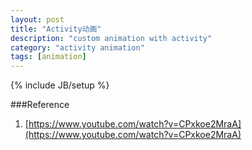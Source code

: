```yaml
---
layout: post
title: "Activity动画"
description: "custom animation with activity"
category: "activity animation"
tags: [animation]
---
```

{% include JB/setup %}


###Reference
1. [https://www.youtube.com/watch?v=CPxkoe2MraA](https://www.youtube.com/watch?v=CPxkoe2MraA)